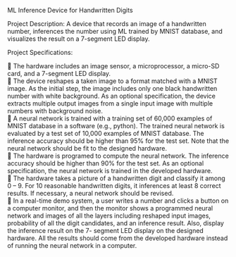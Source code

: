 ML Inference Device for Handwritten Digits 

Project Description:  A device that  records an image of a handwritten number,  inferences  the number using  ML trained by MNIST database, and visualizes the result on a 7-segment LED display.  

Project Specifications: 

 The hardware includes an image sensor, a microprocessor, a micro-SD card, and  a 7-segment LED display.  
 The device reshapes a taken image to a format matched with a MNIST image. As  the initial step, the image includes only one black handwritten number with white  background.  As  an  optional  specification,  the  device  extracts  multiple  output  images from a single input image with multiple numbers with background noise.   
 A  neural  network  is  trained  with  a  training  set  of  60,000  examples  of  MNIST  database in a software (e.g., python). The trained neural network is evaluated by  a test set of 10,000 examples of MNIST database. The inference accuracy should  be higher than 95% for the test set. Note that the neural network should be fit to  the designed hardware.   
 The  hardware  is  programed  to  compute  the  neural  network.  The  inference  accuracy should be higher than 90% for the test set. As an optional specification,  the neural network is trained in the developed hardware.   
 The hardware takes a picture of a handwritten digit and  classify it among 0  – 9.  For  10  reasonable  handwritten  digits,  it  inferences  at  least  8  correct  results.  If  necessary, a neural network should be revised.   
 In  a  real-time  demo  system,  a  user  writes  a  number  and  clicks  a  button  on  a  computer monitor, and then the monitor shows a programmed neural network and  images of all the layers including reshaped input images, probability of all the digit  candidates,  and  an  inference  result.  Also,  display  the  inference  result  on  the  7- segment LED display on the designed hardware. All the results should come from  the developed hardware instead of running the neural network in a computer.

